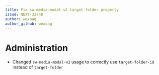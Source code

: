 ```yaml
---
title: Fix sw-media-modal-v2 target-folder property
issue: NEXT-33748
author: wexoag
author_github: wexoag
---
```

# Administration
* Changed `sw-media-modal-v2` usage to correctly use `target-folder-id` instead of `target-folder`
